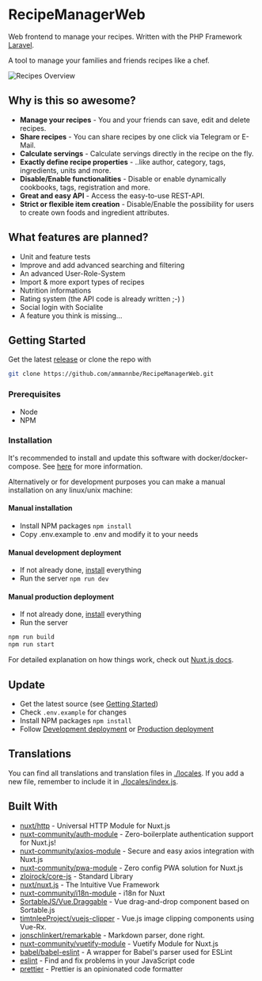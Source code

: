 # RecipeManagerWeb

Web frontend to manage your recipes. Written with the PHP Framework [Laravel](https://laravel.com/).

A tool to manage your families and friends recipes like a chef.

![Recipes Overview](https://klaud.narrenhaus.ch/s/tSxqkHMpPgtPAGr/preview)

## Why is this so awesome?

- **Manage your recipes** - You and your friends can save, edit and delete recipes.
- **Share recipes** - You can share recipes by one click via Telegram or E-Mail.
- **Calculate servings** - Calculate servings directly in the recipe on the fly.
- **Exactly define recipe properties** - ..like author, category, tags, ingredients, units and more.
- **Disable/Enable functionalities** - Disable or enable dynamically cookbooks, tags, registration and more.
- **Great and easy API** - Access the easy-to-use REST-API.
- **Strict or flexible item creation** - Disable/Enable the possibility for users to create own foods and ingredient attributes.

## What features are planned?

- Unit and feature tests
- Improve and add advanced searching and filtering
- An advanced User-Role-System
- Import & more export types of recipes
- Nutrition informations
- Rating system (the API code is already written ;-) )
- Social login with Socialite
- A feature you think is missing...

## Getting Started

Get the latest [release](https://github.com/ammannbe/RecipeManagerWeb) or clone the repo with

```bash
git clone https://github.com/ammannbe/RecipeManagerWeb.git
```

### Prerequisites

- Node
- NPM

### Installation

It's recommended to install and update this software with docker/docker-compose.
See [here](docker/README.md) for more information.

Alternatively or for development purposes you can make a manual installation on any linux/unix machine:

#### Manual installation

- Install NPM packages `npm install`
- Copy .env.example to .env and modify it to your needs

#### Manual development deployment

- If not already done, [install](#installation) everything
- Run the server `npm run dev`

#### Manual production deployment

- If not already done, [install](#installation) everything
- Run the server

```bash
npm run build
npm run start
```

For detailed explanation on how things work, check out [Nuxt.js docs](https://nuxtjs.org).

## Update

- Get the latest source (see [Getting Started](#getting-started))
- Check `.env.example` for changes
- Install NPM packages `npm install`
- Follow [Development deployment](#development-deployment) or [Production deployment](#production-deployment)

## Translations

You can find all translations and translation files in [./locales](./locales).
If you add a new file, remember to include it in [./locales/index.js](./locales/index.js).

## Built With

- [nuxt/http](https://github.com/nuxt/http) - Universal HTTP Module for Nuxt.js
- [nuxt-community/auth-module](https://github.com/nuxt-community/auth-module) - Zero-boilerplate authentication support for Nuxt.js!
- [nuxt-community/axios-module](https://github.com/nuxt-community/axios-module) - Secure and easy axios integration with Nuxt.js
- [nuxt-community/pwa-module](https://github.com/nuxt-community/pwa-module) - Zero config PWA solution for Nuxt.js
- [zloirock/core-js](https://github.com/zloirock/core-js) - Standard Library
- [nuxt/nuxt.js](https://github.com/nuxt/nuxt.js) - The Intuitive Vue Framework
- [nuxt-community/i18n-module](https://github.com/nuxt-community/i18n-module) - i18n for Nuxt
- [SortableJS/Vue.Draggable](https://github.com/SortableJS/Vue.Draggable) - Vue drag-and-drop component based on Sortable.js
- [timtnleeProject/vuejs-clipper](https://github.com/timtnleeProject/vuejs-clipper) - Vue.js image clipping components using Vue-Rx.
- [jonschlinkert/remarkable](https://github.com/jonschlinkert/remarkable) - Markdown parser, done right.
- [nuxt-community/vuetify-module](https://github.com/nuxt-community/vuetify-module) - Vuetify Module for Nuxt.js
- [babel/babel-eslint](https://github.com/babel/babel-eslint) - A wrapper for Babel's parser used for ESLint
- [eslint](https://eslint.org/) - Find and fix problems in your JavaScript code
- [prettier](https://prettier.io/) - Prettier is an opinionated code formatter
